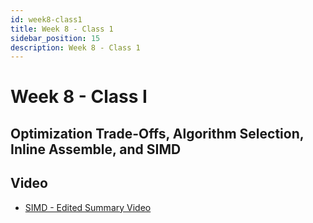 ```yaml
---
id: week8-class1
title: Week 8 - Class 1
sidebar_position: 15
description: Week 8 - Class 1
---
```


# Week 8 - Class I

## Optimization Trade-Offs, Algorithm Selection, Inline Assemble, and SIMD

## Video

- [SIMD - Edited Summary Video](https://web.microsoftstream.com/video/f67c0185-fc67-43fb-ac39-57cae26792a8)

